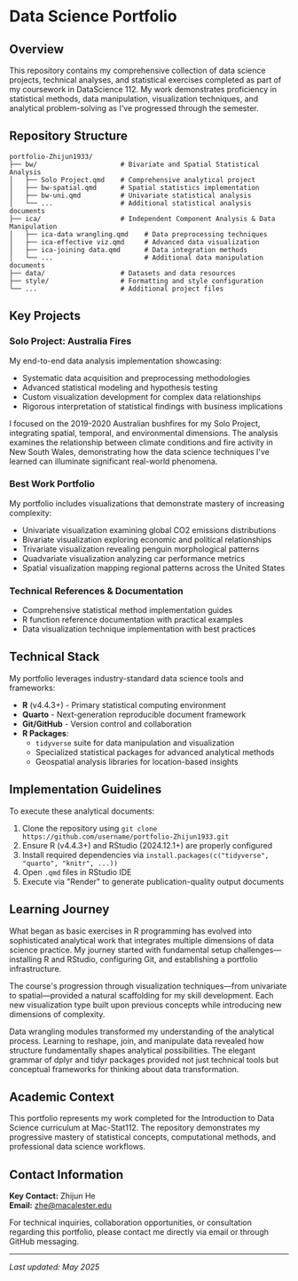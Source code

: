 # Data Science Portfolio

## Overview

This repository contains my comprehensive collection of data science projects, technical analyses, and statistical exercises completed as part of my coursework in DataScience 112. My work demonstrates proficiency in statistical methods, data manipulation, visualization techniques, and analytical problem-solving as I've progressed through the semester.

## Repository Structure

```
portfolio-Zhijun1933/
├── bw/                     # Bivariate and Spatial Statistical Analysis
│   ├── Solo Project.qmd    # Comprehensive analytical project
│   ├── bw-spatial.qmd      # Spatial statistics implementation
│   ├── bw-uni.qmd          # Univariate statistical analysis
│   └── ...                 # Additional statistical analysis documents
├── ica/                    # Independent Component Analysis & Data Manipulation
│   ├── ica-data wrangling.qmd    # Data preprocessing techniques
│   ├── ica-effective viz.qmd     # Advanced data visualization
│   ├── ica-joining data.qmd      # Data integration methods
│   └── ...                       # Additional data manipulation documents
├── data/                   # Datasets and data resources
├── style/                  # Formatting and style configuration
└── ...                     # Additional project files
```

## Key Projects

### Solo Project: Australia Fires
My end-to-end data analysis implementation showcasing:
* Systematic data acquisition and preprocessing methodologies
* Advanced statistical modeling and hypothesis testing
* Custom visualization development for complex data relationships
* Rigorous interpretation of statistical findings with business implications

I focused on the 2019-2020 Australian bushfires for my Solo Project, integrating spatial, temporal, and environmental dimensions. The analysis examines the relationship between climate conditions and fire activity in New South Wales, demonstrating how the data science techniques I've learned can illuminate significant real-world phenomena.

### Best Work Portfolio
My portfolio includes visualizations that demonstrate mastery of increasing complexity:
* Univariate visualization examining global CO2 emissions distributions
* Bivariate visualization exploring economic and political relationships
* Trivariate visualization revealing penguin morphological patterns
* Quadvariate visualization analyzing car performance metrics
* Spatial visualization mapping regional patterns across the United States

### Technical References & Documentation
* Comprehensive statistical method implementation guides
* R function reference documentation with practical examples
* Data visualization technique implementation with best practices

## Technical Stack

My portfolio leverages industry-standard data science tools and frameworks:

* **R** (v4.4.3+) - Primary statistical computing environment
* **Quarto** - Next-generation reproducible document framework
* **Git/GitHub** - Version control and collaboration
* **R Packages**:
  * `tidyverse` suite for data manipulation and visualization
  * Specialized statistical packages for advanced analytical methods
  * Geospatial analysis libraries for location-based insights

## Implementation Guidelines

To execute these analytical documents:

1. Clone the repository using `git clone https://github.com/username/portfolio-Zhijun1933.git`
2. Ensure R (v4.4.3+) and RStudio (2024.12.1+) are properly configured
3. Install required dependencies via `install.packages(c("tidyverse", "quarto", "knitr", ...))`
4. Open `.qmd` files in RStudio IDE
5. Execute via "Render" to generate publication-quality output documents

## Learning Journey

What began as basic exercises in R programming has evolved into sophisticated analytical work that integrates multiple dimensions of data science practice. My journey started with fundamental setup challenges—installing R and RStudio, configuring Git, and establishing a portfolio infrastructure.

The course's progression through visualization techniques—from univariate to spatial—provided a natural scaffolding for my skill development. Each new visualization type built upon previous concepts while introducing new dimensions of complexity.

Data wrangling modules transformed my understanding of the analytical process. Learning to reshape, join, and manipulate data revealed how structure fundamentally shapes analytical possibilities. The elegant grammar of dplyr and tidyr packages provided not just technical tools but conceptual frameworks for thinking about data transformation.

## Academic Context

This portfolio represents my work completed for the Introduction to Data Science curriculum at Mac-Stat112. The repository demonstrates my progressive mastery of statistical concepts, computational methods, and professional data science workflows.

## Contact Information

**Key Contact:** Zhijun He  
**Email:** zhe@macalester.edu

For technical inquiries, collaboration opportunities, or consultation regarding this portfolio, please contact me directly via email or through GitHub messaging.

---
*Last updated: May 2025*
